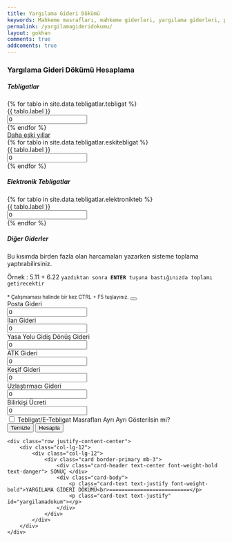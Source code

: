 ```yaml
---
title: Yargılama Gideri Dökümü
keywords: Mahkeme masrafları, mahkeme giderleri, yargılama giderleri, posta masrafları, bilirkişi masrafları, adliye masrafları, adliye cezası, mahkeme cezası
permalink: /yargilamagideridokumu/
layout: gokhan
comments: true
addcoments: true
---
```


<div class="card-header">
    <h3 class="card-title">Yargılama Gideri Dökümü Hesaplama</h3>
</div>
<form id="yargilamagideriform" data-gtm-form-interact-id="0">
    <div class="card-body">
        <h5>Tebligatlar</h5>
        {% for tablo in  site.data.tebligatlar.tebligat  %}    
        <div class="col-12">
            <div class="form-group row">
                <label for="y{{ tablo.adi }}" id="y{{ tablo.adi }}" class="col-sm-4 col-form-label">{{ tablo.label }}</label>
                <input type="hidden" id= "{{ tablo.adi }}" value="{{ tablo.gider }}">
                <div class="col-sm-6">
                    <input type="number" class="form-control" id= "{{ tablo.adet }}" value="0" placeholder="0" onfocus="myFocusFunction('y{{ tablo.adi }}')" onblur="myBlurFunction('y{{ tablo.adi }}')">
                </div>
            </div>
        </div>
        {% endfor %}
        <div class="col-12 text-center"> 
            <a class="btn btn-primary" data-toggle="collapse" href="#eskitebligatlar" role="button" aria-expanded="false" aria-controls="multiCollapseExample1" id="dahaeskiler">Daha eski yıllar</a>            
        </div>           
        <div class="collapse" id="eskitebligatlar">
            {% for tablo in  site.data.tebligatlar.eskitebligat  %}    
            <div class="col-12">
                <div class="form-group row">
                    <label for="y{{ tablo.adi }}" id="y{{ tablo.adi }}" class="col-sm-4 col-form-label">{{ tablo.label }}</label>
                    <input type="hidden" id= "{{ tablo.adi }}" value="{{ tablo.gider }}">
                    <div class="col-sm-6">
                        <input type="number" class="form-control" id= "{{ tablo.adet }}" value="0" placeholder="0" onfocus="myFocusFunction('y{{ tablo.adi }}')" onblur="myBlurFunction('y{{ tablo.adi }}')">
                    </div>
                </div>
            </div>
            {% endfor %}
        </div>
        <h5>Elektronik Tebligatlar</h5>
        {% for tablo in  site.data.tebligatlar.elektronikteb  %}    
            <div class="col-12">
                <div class="form-group row">
                    <label for="y{{ tablo.adi }}" id="y{{ tablo.adi }}" class="col-sm-4 col-form-label">{{ tablo.label }}</label>
                    <input type="hidden" id= "{{ tablo.adi }}" value="{{ tablo.gider }}">
                    <div class="col-sm-6">
                        <input type="number" class="form-control" id= "{{ tablo.adet }}" value="0" placeholder="0" onfocus="myFocusFunction('y{{ tablo.adi }}')" onblur="myBlurFunction('y{{ tablo.adi }}')">
                    </div>
                </div>
            </div>
        {% endfor %}
        <h5>Diğer Giderler</h5>
        <div class="alert alert-success alert-dismissible fade show" role="alert">
            <p>Bu kısımda birden fazla olan harcamaları yazarken sisteme toplama yaptırabilirsiniz.</p>
            <p>Örnek : 5.11 + 6.22 <code class="highlighter-rouge">yazdıktan sonra <b>ENTER</b> tuşuna bastığınızda toplamı getirecektir</code></p>
            <small class="form-hint">* Çalışmaması halinde bir kez CTRL + F5 tuşlayınız.</small>
            <button type="button" class="btn-close" data-bs-dismiss="alert" aria-label="Kapat"></button>
        </div>        
        <div class="col-12">
            <div class="form-group row">
                <label for="yargilamagideri" class="col-sm-4 col-form-label">Posta Gideri</label>
                <div class="col-sm-6">
                    <input type="text" class="form-control" id="postagideri" value="0" placeholder="0" step=".01">
                </div>
            </div>
        </div>
        <div class="col-12">
            <div class="form-group row">
                <label for="ilangideri" class="col-sm-4 col-form-label">İlan Gideri</label>
                <div class="col-sm-6">
                    <input type="text" class="form-control" id="ilangideri" value="0" placeholder="0" step=".01">
                </div>
            </div>
        </div>
        <div class="col-12">
            <div class="form-group row">
                <label for="yasagideri" class="col-sm-4 col-form-label">Yasa Yolu Gidiş Dönüş Gideri</label>
                <div class="col-sm-6">
                    <input type="text" class="form-control" id="yasagideri" value="0" placeholder="0" step=".01">
                </div>
            </div>
        </div>
        <div class="col-12">
            <div class="form-group row">
                <label for="yargilamagideri" class="col-sm-4 col-form-label">ATK Gideri</label>
                <div class="col-sm-6">
                    <input type="text" class="form-control" id="atkgideri" value="0" placeholder="0" step=".01">
                </div>
            </div>
        </div>
        <div class="col-12">
            <div class="form-group row">
                <label for="yargilamagideri" class="col-sm-4 col-form-label">Keşif Gideri</label>
                <div class="col-sm-6">
                    <input type="text" class="form-control" id="kesifgideri" value="0" placeholder="0" step=".01">
                </div>
            </div>
        </div>
        <div class="col-12">
            <div class="form-group row">
                <label for="yargilamagideri" class="col-sm-4 col-form-label">Uzlaştırmacı Gideri</label>
                <div class="col-sm-6">
                    <input type="text" class="form-control" id="uzlasmagideri" value="0" placeholder="0" step=".01">
                </div>
            </div>
        </div>
        <div class="col-12">
            <div class="form-group row">
                <label for="yargilamagideri" class="col-sm-4 col-form-label">Bilirkişi Ücreti</label>
                <div class="col-sm-6">
                    <input type="text" class="form-control" id="bilirkisigideri" value="0" placeholder="0" step=".01">
                </div>
            </div>
        </div>
        <div class="col-12">
            <div class="form-check">
                <input class="form-check-input" type="checkbox" value="" id="tebligatlarbir">
                <label class="form-check-label" for="tebligatlarbir"> Tebligat/E-Tebligat Masrafları Ayrı Ayrı Gösterilsin mi? </label>
            </div>
        </div>    
    </div>
    <div class="card-footer">
        <div id="liveAlertPlaceholder"></div>
        <button type="button float-left" class="btn btn-outline-danger" id="gidertemizle">Temizle</button>
        <button type="button float-right" class="btn btn-outline-primary" id="giderhesapla">Hesapla</button>
    </div>

    
    <div class="row justify-content-center">
        <div class="col-lg-12">
            <div class="col-lg-12">
                <div class="card border-primary mb-3">
                    <div class="card-header text-center font-weight-bold text-danger"> SONUÇ </div>
                    <div class="card-body">
                        <p class="card-text text-justify font-weight-bold">YARGILAMA GİDERİ DÖKÜMÜ<br>==========================</p>
                        <p class="card-text text-justify" id="yargilamadokum"></p>
                    </div>
                </div>
            </div>
        </div>
    </div>
</form>
      
   
                    